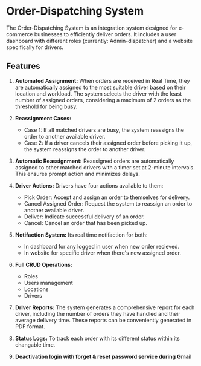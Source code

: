 # Order-Dispatching System

The Order-Dispatching System is an integration system designed for e-commerce businesses to efficiently deliver orders. 
It includes a user dashboard with different roles (currently: Admin-dispatcher) and a website specifically for drivers.

## Features
1. **Automated Assignment:** When orders are received in Real Time, they are automatically assigned to the most suitable driver based on their location and workload. The system selects the driver with the least number of assigned orders, considering a maximum of 2 orders as the threshold for being busy.

2. **Reassignment Cases:**
   - Case 1: If all matched drivers are busy, the system reassigns the order to another available driver.
   - Case 2: If a driver cancels their assigned order before picking it up, the system reassigns the order to another driver.

3. **Automatic Reassignment:** Reassigned orders are automatically assigned to other matched drivers with a timer set at 2-minute intervals. This ensures prompt action and minimizes delays.

4. **Driver Actions:** Drivers have four actions available to them:
   - Pick Order: Accept and assign an order to themselves for delivery.
   - Cancel Assigned Order: Request the system to reassign an order to another available driver.
   - Deliver: Indicate successful delivery of an order.
   - Cancel: Cancel an order that has been picked up.
     
5. **Notifaction System:** Its real time notifaction for both:
   - In dashboard for any logged in user when new order recieved.
   - In website for specific driver when there's new assigned order.
   
6. **Full CRUD Operations:**
    - Roles
    - Users management
    - Locations
    - Drivers

7. **Driver Reports:** The system generates a comprehensive report for each driver, including the number of orders they have handled and their average delivery time. These reports can be conveniently generated in PDF format.
   
8. **Status Logs:** To track each order with its different status within its changable time.
   
9. **Deactivation login with forget & reset password service during Gmail**

